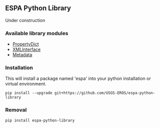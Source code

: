## ESPA Python Library

Under construction

### Available library modules
- [PropertyDict](espa/collection/property_dictionary-README.md)
- [XMLInterface](espa/collection/xml_interface-README.md)
- [Metadata](espa/metadata/metadata_api-README.md)

### Installation

This will install a package named 'espa' into your python installation or virtual environment.

```pip install --upgrade git+https://github.com/USGS-EROS/espa-python-library```

### Removal

```pip install espa-python-library```
